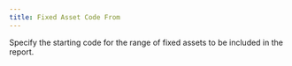 ```yaml
---
title: Fixed Asset Code From
---
```



Specify the starting code for the range of fixed assets to be included  in the report.
